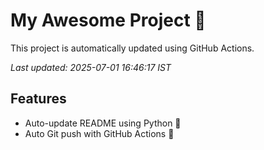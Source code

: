 # My Awesome Project 🚀

This project is automatically updated using GitHub Actions.

_Last updated: 2025-07-01 16:46:17 IST_

## Features
- Auto-update README using Python 🐍
- Auto Git push with GitHub Actions 🤖
